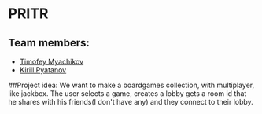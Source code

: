 # PRITR
## Team members:
- [Timofey Myachikov](https://vk.com/thrasher57) 
- [Kirill Pyatanov](https://vk.com/pytachek)

##Project idea:
We want to make a boardgames collection, with multiplayer, like jackbox. The user selects a game, creates a lobby
gets a room id that he shares with his friends(I don't have any) and they connect to their lobby.
 

